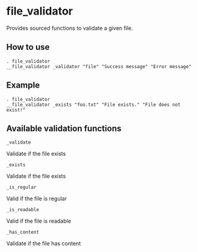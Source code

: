 # file_validator
Provides sourced functions to validate a given file.

## How to use
```shell
. file_validator
__file_validator _validator "file" "Success message" "Error message"
```

## Example
```shell
. file_validator
__file_validator _exists "foo.txt" "File exists." "File does not exist!"
```

## Available validation functions

`_validate`

Validate if the file exists

`_exists`

Validate if the file exists

`_is_regular`

Valid if the file is regular

`_is_readable`

Valid if the file is readable

`_has_content`

Validate if the file has content
